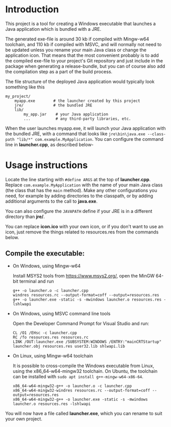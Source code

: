 # Introduction

This project is a tool for creating a Windows executable that launches a Java application which is bundled with a JRE.

The generated exe-file is around 30 kb if compiled with Mingw-w64 toolchain, and 110 kb if compiled with MSVC, and will normally not need to be updated unless you rename your main Java class or change the application icon. That means that the most convenient probably is to add the compiled exe-file to your project's Git repository and just include in the package when generating a release-bundle, but you can of course also add the compilation step as a part of the build process.

The file structure of the deployed Java application would typically look something like this

```
my_project/
    myapp.exe        # the launcher created by this project
    jre/             # the bundled JRE
    lib/
        my_app.jar    # your Java application
        ...           # any third-party libraries, etc.
```

When the user launches myapp.exe, it will launch your Java application with the bundled JRE, with a command that looks like ```jre\bin\java.exe --class-path "lib/*" com.example.MyApplication```. You can configure the command line in **launcher.cpp**, as described below-

# Usage instructions

Locate the line starting with ```#define ARGS``` at the top of **launcher.cpp**. Replace ```com.example.MyApplication``` with the name of your main Java class (the class that has the ```main``` method). Make any other configurations you need, for example by adding directories to the classpath, or by adding additional arguments to the call to **java.exe**.

You can also configure the ```JAVAPATH``` define if your JRE is in a different directory than **jre/**.

You can replace **icon.ico** with your own icon, or if you don't want to use an icon, just remove the things related to resources.res from the commands below.

## Compile the executable:

* On Windows, using Mingw-w64

    Install MSYS2 tools from https://www.msys2.org/, open the MinGW 64-bit terminal and run

    ```
    g++ -o launcher.o -c launcher.cpp
    windres resources.rc --output-format=coff --output=resources.res
    g++ -o launcher.exe -static -s -mwindows launcher.o resources.res -lshlwapi
    ```

* On Windows, using MSVC command line tools

    Open the Developer Command Prompt for Visual Studio and run:

    ```
    CL /O1 /EHsc -c launcher.cpp
    RC /fo resources.res resources.rc
    LINK /OUT:launcher.exe /SUBSYSTEM:WINDOWS /ENTRY:"mainCRTStartup" launcher.obj resources.res user32.lib shlwapi.lib
    ```

* On Linux, using Mingw-w64 toolchain

    It is possible to cross-compile the Windows executable from Linux, using the x86_64-w64-mingw32 toolchain. On Ubuntu, the toolchain can be installed with ```sudo apt install g++-mingw-w64-x86-64```.

    ```
    x86_64-w64-mingw32-g++ -o launcher.o -c launcher.cpp
    x86_64-w64-mingw32-windres resources.rc --output-format=coff --output=resources.res
    x86_64-w64-mingw32-g++ -o launcher.exe -static -s -mwindows launcher.o resources.res -lshlwapi
    ```

You will now have a file called **launcher.exe**, which you can rename to suit your own project.
